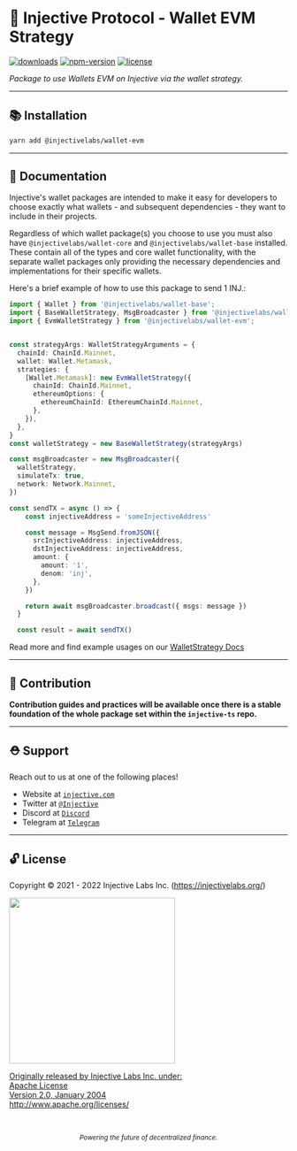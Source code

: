 # 🌟 Injective Protocol - Wallet EVM Strategy

<!-- TODO -->

[![downloads](https://img.shields.io/npm/dm/@injectivelabs/wallet-evm.svg)](https://www.npmjs.com/package/@injectivelabs/wallet-evm)
[![npm-version](https://img.shields.io/npm/v/@injectivelabs/wallet-evm.svg)](https://www.npmjs.com/package/@injectivelabs/wallet-evm)
[![license](https://img.shields.io/npm/l/express.svg)]()

_Package to use Wallets EVM on Injective via the wallet strategy._

---

## 📚 Installation

```bash
yarn add @injectivelabs/wallet-evm
```

---

## 📖 Documentation

Injective's wallet packages are intended to make it easy for developers to choose exactly what wallets - and subsequent dependencies - they
want to include in their projects.

Regardless of which wallet package(s) you choose to use you must also have `@injectivelabs/wallet-core` and `@injectivelabs/wallet-base`
installed. These contain all of the types and core wallet functionality, with the separate wallet packages only providing the necessary
dependencies and implementations for their specific wallets.

Here's a brief example of how to use this package to send 1 INJ.:

```typescript
import { Wallet } from '@injectivelabs/wallet-base';
import { BaseWalletStrategy, MsgBroadcaster } from '@injectivelabs/wallet-core';
import { EvmWalletStrategy } from '@injectivelabs/wallet-evm';


const strategyArgs: WalletStrategyArguments = {
  chainId: ChainId.Mainnet,
  wallet: Wallet.Metamask,
  strategies: {
    [Wallet.Metamask]: new EvmWalletStrategy({
      chainId: ChainId.Mainnet,
      ethereumOptions: {
        ethereumChainId: EthereumChainId.Mainnet,
      },
    }),
  },
}
const walletStrategy = new BaseWalletStrategy(strategyArgs)

const msgBroadcaster = new MsgBroadcaster({
  walletStrategy,
  simulateTx: true,
  network: Network.Mainnet,
})

const sendTX = async () => {
    const injectiveAddress = 'someInjectiveAddress'

    const message = MsgSend.fromJSON({
      srcInjectiveAddress: injectiveAddress,
      dstInjectiveAddress: injectiveAddress,
      amount: {
        amount: '1',
        denom: 'inj',
      },
    })

    return await msgBroadcaster.broadcast({ msgs: message })
  }

  const result = await sendTX()
```

Read more and find example usages on our [WalletStrategy Docs](https://docs.ts.injective.network/wallet/wallet-wallet-strategy)

---

## 📜 Contribution

**Contribution guides and practices will be available once there is a stable foundation of the whole package set within the `injective-ts` repo.**

---

## ⛑ Support

Reach out to us at one of the following places!

- Website at <a href="https://injective.com" target="_blank">`injective.com`</a>
- Twitter at <a href="https://twitter.com/Injective_" target="_blank">`@Injective`</a>
- Discord at <a href="https://discord.com/invite/NK4qdbv" target="_blank">`Discord`</a>
- Telegram at <a href="https://t.me/joininjective" target="_blank">`Telegram`</a>

---

## 🔓 License

Copyright © 2021 - 2022 Injective Labs Inc. (<https://injectivelabs.org/>)

<a href="https://iili.io/mNneZN.md.png"><img src="https://iili.io/mNneZN.md.png" style="width: 300px; max-width: 100%; height: auto" />

Originally released by Injective Labs Inc. under: <br />
Apache License <br />
Version 2.0, January 2004 <br />
<http://www.apache.org/licenses/>

<p>&nbsp;</p>
<div align="center">
  <sub><em>Powering the future of decentralized finance.</em></sub>
</div>
